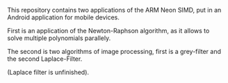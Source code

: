 This repository contains two applications of the ARM Neon SIMD, put in an Android application for mobile devices.

First is an application of the Newton-Raphson algorithm, as it allows to solve multiple polynomials parallely.

The second is two algorithms of image processing, first is a grey-filter and the second Laplace-Filter. 

(Laplace filter is unfinished).
